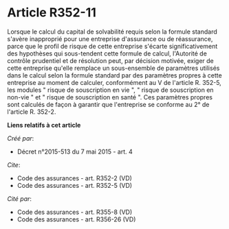 # Article R352-11

Lorsque le calcul du capital de solvabilité requis selon la formule standard s'avère inapproprié pour une entreprise
d'assurance ou de réassurance, parce que le profil de risque de cette entreprise s'écarte significativement des hypothèses
qui sous-tendent cette formule de calcul, l'Autorité de contrôle prudentiel et de résolution peut, par décision motivée,
exiger de cette entreprise qu'elle remplace un sous-ensemble de paramètres utilisés dans le calcul selon la formule standard
par des paramètres propres à cette entreprise au moment de calculer, conformément au V de l'article R. 352-5, les modules "
risque de souscription en vie ", " risque de souscription en non-vie " et " risque de souscription en santé ". Ces paramètres
propres sont calculés de façon à garantir que l'entreprise se conforme au 2° de l'article R. 352-2.

**Liens relatifs à cet article**

_Créé par_:

  - Décret n°2015-513 du 7 mai 2015 - art. 4

_Cite_:

  - Code des assurances - art. R352-2 (VD)
  - Code des assurances - art. R352-5 (VD)

_Cité par_:

  - Code des assurances - art. R355-8 (VD)
  - Code des assurances - art. R356-26 (VD)
